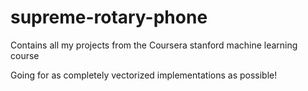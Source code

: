# supreme-rotary-phone
Contains all my projects from the Coursera stanford machine learning course

Going for as completely vectorized implementations as possible!
